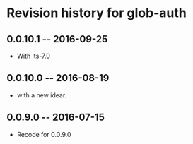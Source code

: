 # Revision history for glob-auth

## 0.0.10.1 -- 2016-09-25

* With lts-7.0

## 0.0.10.0 -- 2016-08-19

* with a new idear.

## 0.0.9.0  -- 2016-07-15

* Recode for 0.0.9.0
